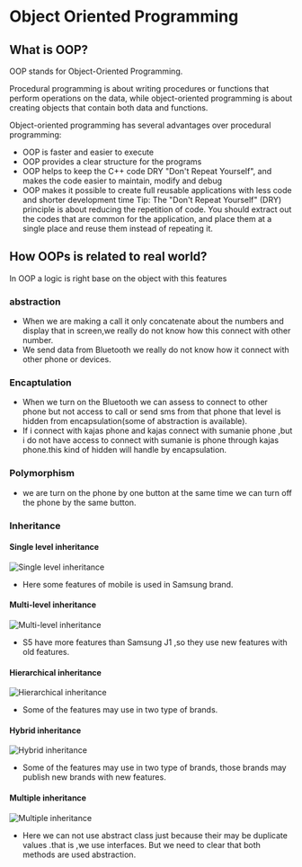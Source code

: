 # Object Oriented Programming
## What is OOP?

OOP stands for Object-Oriented Programming.

Procedural programming is about writing procedures or functions that perform operations on the data, while object-oriented programming is about creating objects that contain both data and functions.

Object-oriented programming has several advantages over procedural programming:

- OOP is faster and easier to execute
- OOP provides a clear structure for the programs
- OOP helps to keep the C++ code DRY "Don't Repeat Yourself", and makes the code easier to maintain, modify and debug
- OOP makes it possible to create full reusable applications with less code and shorter development time
Tip: The "Don't Repeat Yourself" (DRY) principle is about reducing the repetition of code. You should extract out the codes that are common for the application, and place them at a single place and reuse them instead of repeating it.

## How OOPs is related to real world?

In OOP a logic is right base on the object with this features
### abstraction
- When we are making a call it only concatenate about the numbers and display that in screen,we really do not know how this connect with other number.
- We send data from Bluetooth we really do not know how it connect with other phone or devices.

### Encaptulation
- When we turn on the Bluetooth we can assess to connect to other phone but not access to call or send sms from that phone that level is hidden from encapsulation(some of abstraction is available).
- If i connect with kajas phone and kajas connect with sumanie phone ,but i do not have access to connect with sumanie is phone through kajas phone.this kind of hidden will handle by encapsulation.

### Polymorphism
- we are turn on the phone by one button at the same time we can turn off the phone by the same button.

### Inheritance

#### Single level inheritance
![Single level inheritance](https://user-images.githubusercontent.com/70888716/140649307-7a79964e-9d41-4df1-914a-e0e13a90de32.jpeg)
- Here some features of mobile is used in Samsung brand.

#### Multi-level inheritance
![Multi-level inheritance](https://user-images.githubusercontent.com/70888716/140649004-bc9a545c-2b97-4f91-8e7b-ea9471b14eec.jpeg)
- S5 have more features than Samsung J1 ,so they use new features with old features.

#### Hierarchical inheritance
![Hierarchical inheritance](https://user-images.githubusercontent.com/70888716/140649118-46027f94-5afa-4cd5-b6ea-d98438cd7b33.jpeg)
- Some of the features may use in two type of brands.

#### Hybrid inheritance
![Hybrid inheritance](https://user-images.githubusercontent.com/70888716/140649144-e6080d83-8e40-45db-8032-36eff565a7df.jpeg)
- Some of the features may use in two type of brands, those brands may publish new brands with new features.

#### Multiple inheritance
![Multiple inheritance](https://user-images.githubusercontent.com/70888716/140649547-4916f68a-331c-4775-b701-383b0c9f7fe2.jpeg)
- Here we can not use abstract class just because their may be duplicate values .that is ,we use interfaces.
But we need to clear that both methods are used abstraction.
